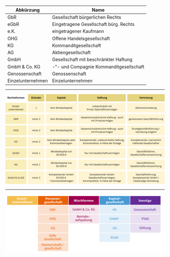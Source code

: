 

| Abkürzung         | Name                                    |
| ----------------- | --------------------------------------- |
| GbR               | Gesellschaft bürgerlichen Rechts        |
| eGbR              | Eingetragene Gesellschaft bürg. Rechts  |
| e.K.              | eingetragener Kaufmann                  |
| OHG               | Offene Handelsgesellschaft              |
| KG                | Kommanditgesellschaft                   |
| AG                | Aktiengesellschaft                      |
| GmbH              | Gesellschaft mit beschränkter Haftung   |
| GmbH & Co. KG     | -"- und Compagnie Kommanditgesellschaft |
| Genossenschaft    | Genossenschaft                          |
| Einzelunternehmen | Einzelunternehmen                       |



---
![bild](Bilder\Pasted_image_20250420143227.png)

---

![bild](Bilder\Pasted_image_20250420143312.png)
